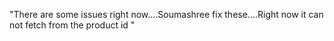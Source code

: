"There are some issues right now....Soumashree fix these....Right now it can not fetch from the product id "